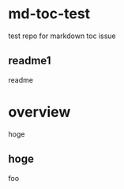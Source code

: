 # md-toc-test

test repo for markdown toc issue

## readme1

readme

# overview

hoge

## hoge

foo
